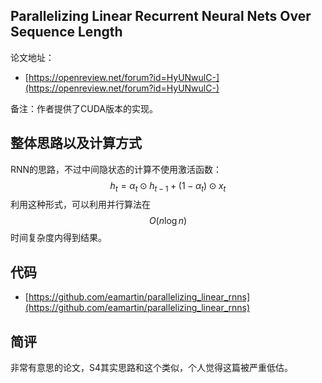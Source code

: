 ## Parallelizing Linear Recurrent Neural Nets Over Sequence Length

论文地址：

- [https://openreview.net/forum?id=HyUNwulC-](https://openreview.net/forum?id=HyUNwulC-)

备注：作者提供了CUDA版本的实现。



## 整体思路以及计算方式

RNN的思路，不过中间隐状态的计算不使用激活函数：
$$
h_t=\alpha_t \odot h_{t-1}+\left(1-\alpha_t\right) \odot x_t
$$
利用这种形式，可以利用并行算法在$$O(n\log n)$$时间复杂度内得到结果。



## 代码

- [https://github.com/eamartin/parallelizing_linear_rnns](https://github.com/eamartin/parallelizing_linear_rnns)



## 简评

非常有意思的论文，S4其实思路和这个类似，个人觉得这篇被严重低估。